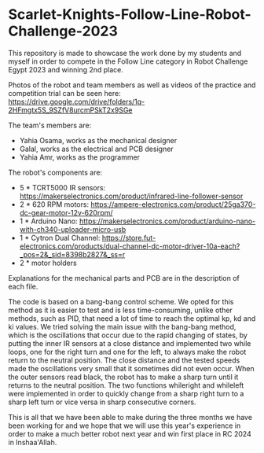 # Scarlet-Knights-Follow-Line-Robot-Challenge-2023
This repository is made to showcase the work done by my students and myself in order to compete in the Follow Line category in Robot Challenge Egypt 2023 and winning 2nd place.

Photos of the robot and team members as well as videos of the practice and competition trial can be seen here: https://drive.google.com/drive/folders/1q-2HFmgtx5S_9SZfV8urcmPSkT2x9SGe

The team's members are:
  - Yahia Osama, works as the mechanical designer
  - Galal, works as the electrical and PCB designer
  - Yahia Amr, works as the programmer

The robot's components are:
  - 5 * TCRT5000 IR sensors: https://makerselectronics.com/product/infrared-line-follower-sensor
  - 2 * 620 RPM motors: https://ampere-electronics.com/product/25ga370-dc-gear-motor-12v-620rpm/
  - 1 * Arduino Nano: https://makerselectronics.com/product/arduino-nano-with-ch340-uploader-micro-usb
  - 1 * Cytron Dual Channel: https://store.fut-electronics.com/products/dual-channel-dc-motor-driver-10a-each?_pos=2&_sid=8398b2827&_ss=r
  - 2 * motor holders

Explanations for the mechanical parts and PCB are in the description of each file.

The code is based on a bang-bang control scheme. We opted for this method as it is easier to test and is less time-consuming, unlike other methods, such as PID, that need a lot of time to reach the optimal kp, kd and ki values. We tried solving the main issue with the bang-bang method, which is the oscillations that occur due to the rapid changing of states, by putting the inner IR sensors at a close distance and implemented two while loops, one for the right turn and one for the left, to always make the robot return to the neutral position. The close distance and the tested speeds made the oscillations very small that it sometimes did not even occur. When the outer sensors read black, the robot has to make a sharp turn until it returns to the neutral position. The two functions whileright and whileleft were implemented in order to quickly change from a sharp right turn to a sharp left turn or vice versa in sharp consecutive corners.

This is all that we have been able to make during the three months we have been working for and we hope that we will use this year's experience in order to make a much better robot next year and win first place in RC 2024 in Inshaa'Allah.
